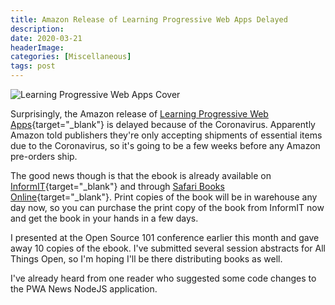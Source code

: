 ```yaml
---
title: Amazon Release of Learning Progressive Web Apps Delayed
description: 
date: 2020-03-21
headerImage: 
categories: [Miscellaneous]
tags: post
---
```


![Learning Progressive Web Apps Cover](/images/covers/learning-pwa-512.png)

Surprisingly, the Amazon release of [Learning Progressive Web Apps](https://learningpwa.com){target="_blank"} is delayed because of the Coronavirus. Apparently Amazon told publishers they're only accepting shipments of essential items due to the Coronavirus, so it's going to be a few weeks before any Amazon pre-orders ship. 

The good news though is that the ebook is already available on [InformIT](https://www.informit.com/store/learning-progressive-web-apps-9780136484226){target="_blank"} and through [Safari Books Online](https://my.safaribooksonline.com/book/web-development/9780136485704){target="_blank"}. Print copies of the book will be in warehouse any day now, so you can purchase the print copy of the book from InformIT now and get the book in your hands in a few days. 

I presented at the Open Source 101 conference earlier this month and gave away 10 copies of the ebook. I've submitted several session abstracts for All Things Open, so I'm hoping I'll be there distributing books as well. 

I've already heard from one reader who suggested some code changes to the PWA News NodeJS application.